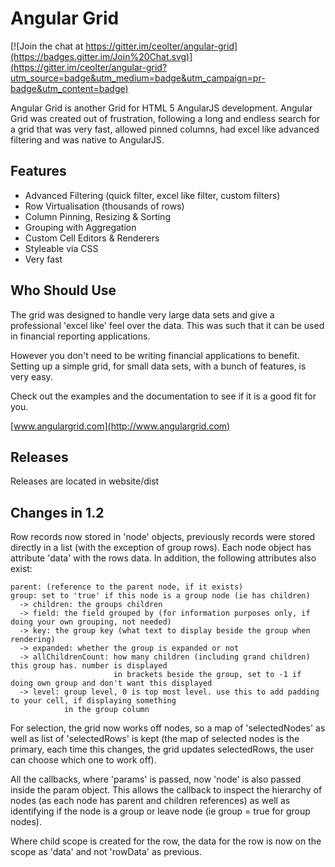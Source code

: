 
Angular Grid
==============

[![Join the chat at https://gitter.im/ceolter/angular-grid](https://badges.gitter.im/Join%20Chat.svg)](https://gitter.im/ceolter/angular-grid?utm_source=badge&utm_medium=badge&utm_campaign=pr-badge&utm_content=badge)

Angular Grid is another Grid for HTML 5 AngularJS development. Angular Grid was created
out of frustration, following a long and endless search for a grid that was very fast,
allowed pinned columns, had excel like advanced filtering and was native to AngularJS.

Features
--------------

- Advanced Filtering (quick filter, excel like filter, custom filters)
- Row Virtualisation (thousands of rows)
- Column Pinning, Resizing & Sorting
- Grouping with Aggregation
- Custom Cell Editors & Renderers
- Styleable via CSS
- Very fast

Who Should Use
--------------

The grid was designed to handle very large data sets and give a professional 'excel like' feel over the data.
This was such that it can be used in financial reporting applications.

However you don't need to be writing financial applications to benefit. Setting up a simple grid, for small
data sets, with a bunch of features, is very easy.

Check out the examples and the documentation to see if it is a good fit for you.

[www.angulargrid.com](http://www.angulargrid.com)

Releases
--------------

Releases are located in website/dist

Changes in 1.2
--------------

Row records now stored in 'node' objects, previously records were stored directly in a list (with the exception of
group rows). Each node object has attribute 'data' with the rows data. In addition, the following attributes also exist:

    parent: (reference to the parent node, if it exists)
    group: set to 'true' if this node is a group node (ie has children)
      -> children: the groups children
      -> field: the field grouped by (for information purposes only, if doing your own grouping, not needed)
      -> key: the group key (what text to display beside the group when rendering)
      -> expanded: whether the group is expanded or not
      -> allChildrenCount: how many children (including grand children) this group has. number is displayed
                           in brackets beside the group, set to -1 if doing own group and don't want this displayed
      -> level: group level, 0 is top most level. use this to add padding to your cell, if displaying something
                in the group column

For selection, the grid now works off nodes, so a map of 'selectedNodes' as well as list of 'selectedRows' is kept
(the map of selected nodes is the primary, each time this changes, the grid updates selectedRows, the user can choose which one to work off).

All the callbacks, where 'params' is passed, now 'node' is also passed inside the param object. This allows the callback
to inspect the hierarchy of nodes (as each node has parent and children references) as well as identifying if the node
is a group or leave node (ie group = true for group nodes).

Where child scope is created for the row, the data for the row is now on the scope as 'data' and not 'rowData' as previous.
